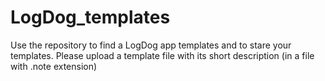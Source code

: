 # LogDog_templates

Use the repository to find a LogDog app templates and to stare your templates. 
Please upload a template file with its short description (in a file with .note extension)
